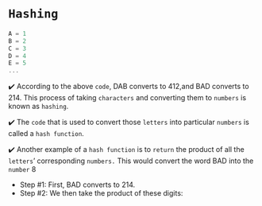 # ```Hashing```


```c
A = 1
B = 2
C = 3
D = 4
E = 5
...
```
:heavy_check_mark: According to the above ```code```,
DAB converts to 412,and BAD converts to 214.
This process of taking ```characters``` and converting them to 
```numbers``` is known as ```hashing```. 

:heavy_check_mark: The ```code``` that is used to 
convert those ```letters``` into particular ```numbers``` 
is called a ```hash function```.

:heavy_check_mark: Another example of a ```hash function```
is to ```return``` the product of all the ```letters```’ 
corresponding ```numbers.``` This would convert the word BAD into the ```number``` 8
- Step #1: First, BAD converts to 214.
- Step #2: We then take the product of these digits: